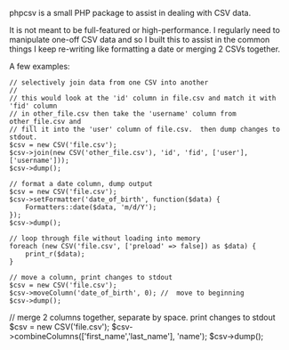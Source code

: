 phpcsv is a small PHP package to assist in dealing with CSV data.

It is not meant to be full-featured or high-performance.  I regularly need to
manipulate one-off CSV data and so I built this to assist in the common
things I keep re-writing like formatting a date or merging 2 CSVs together.

A few examples:

```
// selectively join data from one CSV into another
//
// this would look at the 'id' column in file.csv and match it with 'fid' column
// in other_file.csv then take the 'username' column from other_file.csv and
// fill it into the 'user' column of file.csv.  then dump changes to stdout.
$csv = new CSV('file.csv');
$csv->join(new CSV('other_file.csv'), 'id', 'fid', ['user'], ['username']));
$csv->dump();
```

```
// format a date column, dump output
$csv = new CSV('file.csv');
$csv->setFormatter('date_of_birth', function($data) {
    Formatters::date($data, 'm/d/Y');
});
$csv->dump();
```

```
// loop through file without loading into memory
foreach (new CSV('file.csv', ['preload' => false]) as $data) {
    print_r($data);
}
```

```
// move a column, print changes to stdout
$csv = new CSV('file.csv');
$csv->moveColumn('date_of_birth', 0); //  move to beginning
$csv->dump();

```
// merge 2 columns together, separate by space. print changes to stdout
$csv = new CSV('file.csv');
$csv->combineColumns(['first_name','last_name'], 'name');
$csv->dump();
```
